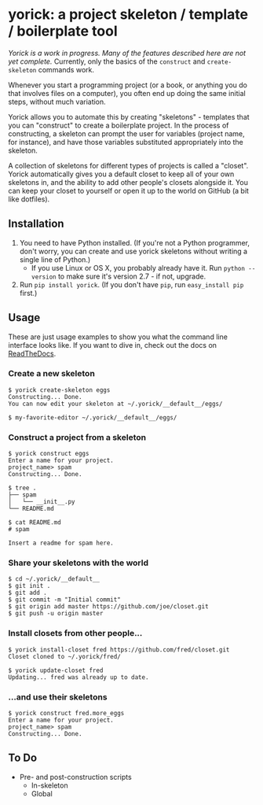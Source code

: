 # yorick: a project skeleton / template / boilerplate tool

*Yorick is a work in progress. Many of the features described here are not yet complete.* Currently, only the basics of the `construct` and `create-skeleton` commands work.

Whenever you start a programming project (or a book, or anything you do that involves files on a computer), you often end up doing the same initial steps, without much variation.

Yorick allows you to automate this by creating "skeletons" - templates that you can "construct" to create a boilerplate project. In the process of constructing, a skeleton can prompt the user for variables (project name, for instance), and have those variables substituted appropriately into the skeleton.

A collection of skeletons for different types of projects is called a "closet". Yorick automatically gives you a default closet to keep all of your own skeletons in, and the ability to add other people's closets alongside it. You can keep your closet to yourself or open it up to the world on GitHub (a bit like dotfiles).

## Installation

1. You need to have Python installed. (If you're not a Python programmer, don't worry, you can create and use yorick skeletons without writing a single line of Python.)
	- If you use Linux or OS X, you probably already have it. Run `python --version` to make sure it's version 2.7 - if not, upgrade.
2. Run `pip install yorick`. (If you don't have `pip`, run `easy_install pip` first.)

## Usage

These are just usage examples to show you what the command line interface looks like. If you want to dive in, check out the docs on [ReadTheDocs](https://yorick.readthedocs.org/).

### Create a new skeleton

```
$ yorick create-skeleton eggs
Constructing... Done.
You can now edit your skeleton at ~/.yorick/__default__/eggs/

$ my-favorite-editor ~/.yorick/__default__/eggs/
```

### Construct a project from a skeleton

```
$ yorick construct eggs
Enter a name for your project.
project_name> spam
Constructing... Done.

$ tree .
├── spam
│   └── __init__.py
└── README.md

$ cat README.md
# spam

Insert a readme for spam here.
```

### Share your skeletons with the world

```
$ cd ~/.yorick/__default__
$ git init .
$ git add .
$ git commit -m "Initial commit"
$ git origin add master https://github.com/joe/closet.git
$ git push -u origin master
```

### Install closets from other people...

```
$ yorick install-closet fred https://github.com/fred/closet.git
Closet cloned to ~/.yorick/fred/

$ yorick update-closet fred
Updating... fred was already up to date.
```

### ...and use their skeletons

```
$ yorick construct fred.more_eggs
Enter a name for your project.
project_name> spam
Constructing... Done.
```

## To Do

- Pre- and post-construction scripts
	- In-skeleton
	- Global